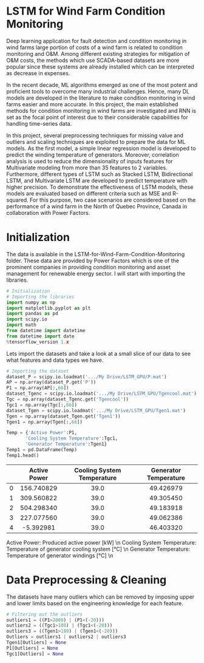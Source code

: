 # LSTM for Wind Farm Condition Monitoring
Deep learning application for fault detection and condition monitoring in wind farms
large portion of costs of a wind farm is related to condition monitoring and O&M. Among different existing strategies for mitigation of O&M costs, the methods which use SCADA-based datasets are more popular since these systems are already installed which can be interpreted as decrease in expenses.

In the recent decade, ML algorithms emerged as one of the most potent and proficient tools to overcome many industrial challenges. Hence, many DL models are developed in the literature to make condition monitoring in wind farms easier and more accurate. In this project, the main established methods for condition monitoring in wind farms are investigated and RNN is set as the focal point of interest due to their considerable capabilities for handling time-series data.

In this project, several preprocessing techniques for missing value and outliers and scaling techniques are exploited to prepare the data for ML models. As the first model, a simple linear regression model is developed to predict the winding temperature of generators. Moreover, correlation analysis is used to reduce the dimensionality of inputs features for Multivariate modeling from more than 35 features to 2 variables. Furthermore, different types of LSTM such as Stacked LSTM, Bidirectional LSTM, and Multivariate LSTM are developed to predict temperature with higher precision. To demonstrate the effectiveness of LSTM models, these models are evaluated based on different criteria such as MSE and R-squared. For this purpose, two case scenarios are considered based on the performance of a wind farm in the North of Quebec Province, Canada in collaboration with Power Factors.

# Initialization
The data is available in the LSTM-for-Wind-Farm-Condition-Monitoring folder. These data are provided by Power Factors which is one of the prominent companies in providing condition monitoring and asset management for renewable energy sector. I will start with importing the libraries.

```python
# Initialization
# Importing the libraries
import numpy as np
import matplotlib.pyplot as plt
import pandas as pd
import scipy.io
import math
from datetime import datetime
from datetime import date
%tensorflow_version 1.x
```

Lets import the datasets and take a look at a small slice of our data to see what features and data types we have.
```python
# Importing the dataset
dataset_P = scipy.io.loadmat('.../My Drive/LSTM_GPU/P.mat')
AP = np.array(dataset_P.get('P'))
P1 = np.array(AP[:,66])
dataset_Tgenc = scipy.io.loadmat('.../My Drive/LSTM_GPU/Tgencool.mat')
Tgc = np.array(dataset_Tgenc.get('Tgencool'))
Tgc1 = np.array(Tgc[:,66])
dataset_Tgen = scipy.io.loadmat('.../My Drive/LSTM_GPU/Tgen1.mat')
Tgen = np.array(dataset_Tgen.get('Tgen1'))
Tgen1 = np.array(Tgen[:,66])
```

```python
Temp = {'Active Power':P1,
       'Cooling System Temperature':Tgc1,
       'Generator Temperature':Tgen1}
Temp1 = pd.DataFrame(Temp)
Temp1.head()
```

|   | Active Power  | Cooling System Temperature | Generator Temperature  |
| - | :---------:   |  :---------:               |   :--------:           |
| 0 | 156.740829    |  39.0                      | 49.426979              |
| 1 | 309.560822    |  39.0                      | 49.305450              |
| 2 | 504.298340    |  39.0                      | 49.183918              |
| 3 | 227.077560    |  39.0                      | 49.062386              |
| 4 | -5.392981     |  39.0                      | 46.403320              |

Active Power: Produced active power [kW] \n
Cooling System Temperature: Temperature of generator cooling system [°C] \n
Generator Temperature: Temperature of generator windings [°C] \n

# Data Preprocessing & Cleaning
The datasets have many outliers which can be removed by imposing upper and lower limits based on the engineering knowledge for each feature.
```python
# Filtering out the outliers
outliers1 = ((P1>2000) | (P1<(-20)))
outliers2 = ((Tgc1>180) | (Tgc1<(-20)))
outliers3 = ((Tgen1>180) | (Tgen1<(-20)))
Outliers = outliers1 | outliers2 | outliers3
Tgen1[Outliers] = None
P1[Outliers] = None
Tgc1[Outliers] = None
```
